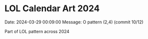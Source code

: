 # LOL Calendar Art 2024

Date: 2024-03-29 00:09:00
Message: O pattern (2,4) (commit 10/12)

Part of LOL pattern across 2024
